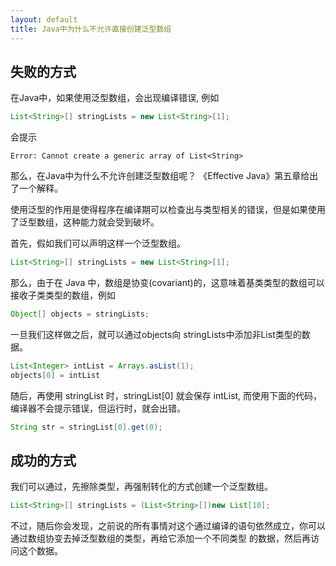 ```yaml
---
layout: default
title: Java中为什么不允许直接创建泛型数组
---
```


## 失败的方式 

在Java中，如果使用泛型数组，会出现编译错误, 例如 

```java
List<String>[] stringLists = new List<String>[1];
```

会提示

```
Error: Cannot create a generic array of List<String>
```

那么，在Java中为什么不允许创建泛型数组呢？  《Effective Java》第五章给出了一个解释。

使用泛型的作用是使得程序在编译期可以检查出与类型相关的错误，但是如果使用了泛型数组，这种能力就会受到破坏。

首先，假如我们可以声明这样一个泛型数组。

```java
List<String>[] stringLists = new List<String>[1];
```

那么，由于在 Java 中，数组是协变(covariant)的，这意味着基类类型的数组可以接收子类类型的数组，例如

```java
Object[] objects = stringLists;
```

一旦我们这样做之后，就可以通过objects向 stringLists中添加非List<String>类型的数据。

```java
List<Integer> intList = Arrays.asList(1);
objects[0] = intList
```

随后，再使用 stringList 时，stringList[0] 就会保存 intList, 而使用下面的代码，编译器不会提示错误，但运行时，就会出错。

```java
String str = stringList[0].get(0);
```

## 成功的方式

我们可以通过，先擦除类型，再强制转化的方式创建一个泛型数组。

```java
List<String>[] stringLists = (List<String>[])new List[10];
```

不过，随后你会发现，之前说的所有事情对这个通过编译的语句依然成立，你可以通过数组协变去掉泛型数组的类型，再给它添加一个不同类型
的数据，然后再访问这个数据。
